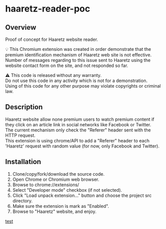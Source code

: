 haaretz-reader-poc
==================

Overview
--------
Proof of concept for Haaretz website reader.

:bulb: This Chromium extension was created in order demonstrate that the premium identification mechanism of Haaretz web site is not effective.  
Number of messages regarding to this issue sent to Haaretz using the website contact form on the site, and not responded so far.

:warning: This code is released without any warranty.  
Do not use this code in any activity which is not for a demonstration.  
Using of this code for any other purpose may violate copyrights or criminal law.


Description
-----------
Haaretz website allow none premium users to watch premium content if they click on an article link in social networks like Facebook or Twitter.  
The current mechanism only check the "Referer" header sent with the HTTP request.  
This extension is using chrome/API to add a "Referer" header to each 'Haaretz' request with random value (for now, only Facebook and Twitter).  


Installation
------------
1. Clone/copy/fork/download the source code.
2. Open Chrome or Chromium web browser.
3. Browse to chrome://extensions/
4. Select "Developer mode" checkbox (if not selected).
5. Click "Load unpack extension..." button and choose the project src directory.
6. Make sure the extension is mark as "Enabled".
7. Browse to "Haaretz" website, and enjoy.


<a href="javascript:console.log(1);">test</a>
